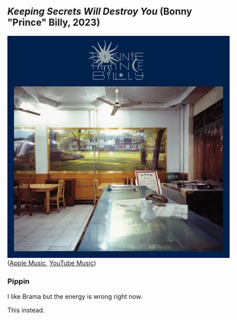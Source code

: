 ## *Keeping Secrets Will Destroy You* (Bonny "Prince" Billy, 2023)

![Keeping Secrets Will Destroy You](../assets/covers/keeping-secrets-will-destroy-you.png)  
([Apple Music](https://music.apple.com/ca/album/keeping-secrets-will-destroy-you/1685955820), [YouTube Music](https://music.youtube.com/playlist?list=OLAK5uy_n9L0xw6AI3mZpvOEH63JHPJDvLe-ito-I))

### Pippin

I like Brama but the energy is wrong right now.

This instead.